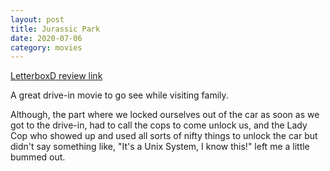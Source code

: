 ```yaml
---
layout: post
title: Jurassic Park
date: 2020-07-06
category: movies
---
```

 
[LetterboxD review link](https://letterboxd.com/samarthbhaskar/film/jurassic-park/)

A great drive-in movie to go see while visiting family. 

Although, the part where we locked ourselves out of the car as soon as we got to the drive-in, had to call the cops to come unlock us, and the Lady Cop who showed up and used all sorts of nifty things to unlock the car but didn't say something like, "It's a Unix System, I know this!" left me a little bummed out.